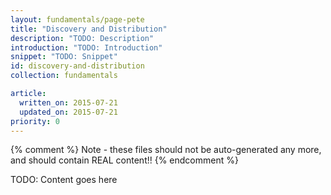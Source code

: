 ```yaml
---
layout: fundamentals/page-pete
title: "Discovery and Distribution"
description: "TODO: Description"
introduction: "TODO: Introduction"
snippet: "TODO: Snippet"
id: discovery-and-distribution
collection: fundamentals

article:
  written_on: 2015-07-21
  updated_on: 2015-07-21
priority: 0
---
```


{% comment %}
Note - these files should not be auto-generated any more, and should contain
REAL content!!
{% endcomment %}

TODO: Content goes here


